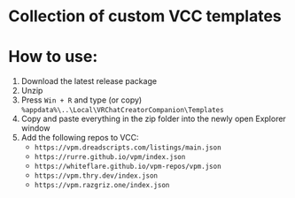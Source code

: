 # Collection of custom VCC templates

# How to use:

1. Download the latest release package
2. Unzip
3. Press `Win + R` and type (or copy) `%appdata%\..\Local\VRChatCreatorCompanion\Templates`
4. Copy and paste everything in the zip folder into the newly open Explorer window
5. Add the following repos to VCC:
    - `https://vpm.dreadscripts.com/listings/main.json`
    - `https://rurre.github.io/vpm/index.json`
    - `https://whiteflare.github.io/vpm-repos/vpm.json`
    - `https://vpm.thry.dev/index.json`
    - `https://vpm.razgriz.one/index.json`